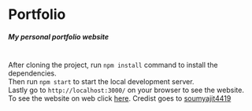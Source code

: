 <h1>Portfolio</h1>
<h5>My personal portfolio website</h5><br>
After cloning the project, run <code>npm install</code> command to install the dependencies.<br>
Then run <code>npm start</code> to start the local development server.<br>
Lastly go to <code>http://localhost:3000/</code> on your browser to see the website.<br>
To see the website on web click <a href="https://dervistprk.github.io/portfolio">here</a>.
Credist goes to <a href="https://github.com/soumyajit4419" target="_blank">soumyajit4419</a>
